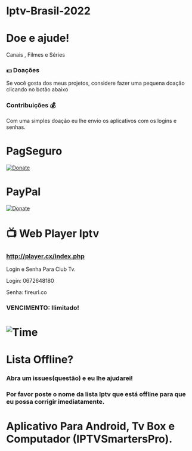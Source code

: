 # Iptv-Brasil-2022
# Doe e ajude!

Canais , Filmes e Séries

### 💵 Doações
Se você gosta dos meus projetos, considere fazer uma pequena doação clicando no botão abaixo
### Contribuições 💰 
Com uma simples doação eu lhe envio os aplicativos com os logins e senhas.
# PagSeguro
[![Donate](https://amanj.org.br/wp-content/uploads/2021/11/quero_doar.png)](https://pag.ae/7WsNdZYw6)

# PayPal
[![Donate](https://camo.githubusercontent.com/de5f024e06352514d507e8562abb22de6296d154/68747470733a2f2f61696b61722e636f2f646f6e6174652e706e67)](https://tinyurl.com/b7e59s9t)

#  📺 Web Player Iptv

### http://player.cx/index.php 
Login e Senha Para Club Tv.

Login: 0672648180

Senha: fireurl.co
### VENCIMENTO: Ilimitado!
# ![Time](https://cdn-icons-png.flaticon.com/128/709/709511.png)



# Lista Offline?
### Abra um issues(questão) e eu lhe ajudarei!
### Por favor poste o nome da lista Iptv que está offline para que eu possa corrigir imediatamente.


# Aplicativo Para Android, Tv Box e Computador (IPTVSmartersPro).

